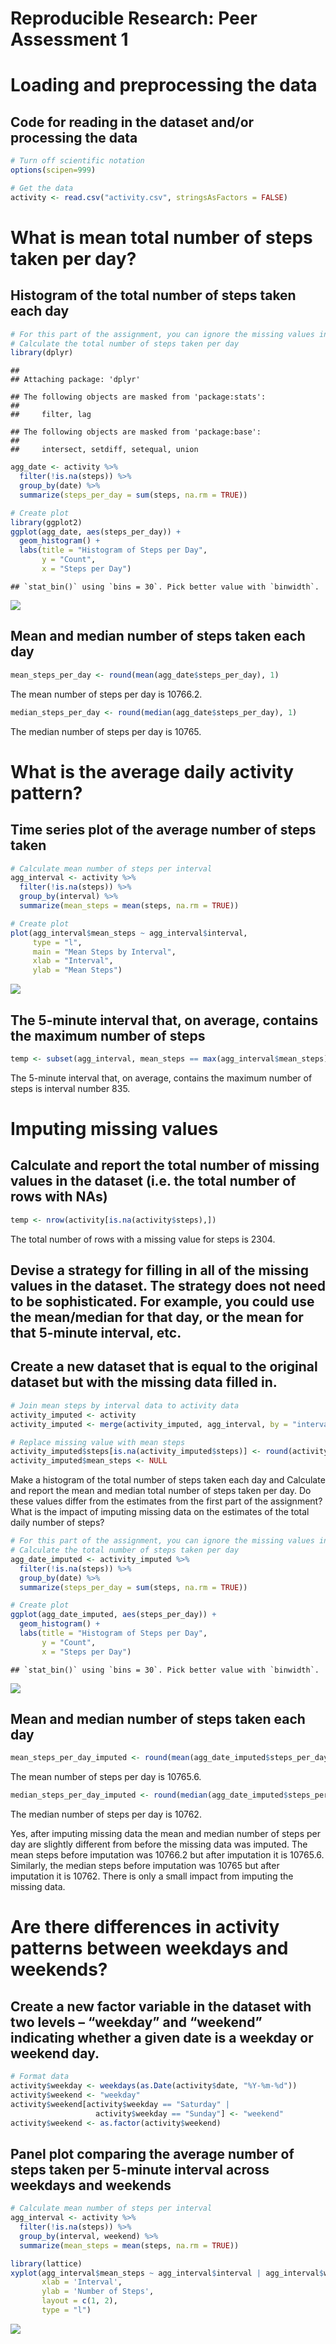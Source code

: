 # Reproducible Research: Peer Assessment 1

# Loading and preprocessing the data
## Code for reading in the dataset and/or processing the data


```r
# Turn off scientific notation
options(scipen=999)

# Get the data
activity <- read.csv("activity.csv", stringsAsFactors = FALSE)
```

# What is mean total number of steps taken per day?

## Histogram of the total number of steps taken each day


```r
# For this part of the assignment, you can ignore the missing values in the dataset.
# Calculate the total number of steps taken per day
library(dplyr)
```

```
## 
## Attaching package: 'dplyr'
```

```
## The following objects are masked from 'package:stats':
## 
##     filter, lag
```

```
## The following objects are masked from 'package:base':
## 
##     intersect, setdiff, setequal, union
```

```r
agg_date <- activity %>%
  filter(!is.na(steps)) %>%
  group_by(date) %>%
  summarize(steps_per_day = sum(steps, na.rm = TRUE))

# Create plot
library(ggplot2)
ggplot(agg_date, aes(steps_per_day)) +
  geom_histogram() +
  labs(title = "Histogram of Steps per Day", 
       y = "Count",
       x = "Steps per Day")
```

```
## `stat_bin()` using `bins = 30`. Pick better value with `binwidth`.
```

![](PA1_template_files/figure-html/unnamed-chunk-2-1.png)<!-- -->

## Mean and median number of steps taken each day


```r
mean_steps_per_day <- round(mean(agg_date$steps_per_day), 1)
```

The mean number of steps per day is 10766.2.


```r
median_steps_per_day <- round(median(agg_date$steps_per_day), 1)
```

The median number of steps per day is 10765.

# What is the average daily activity pattern?

## Time series plot of the average number of steps taken

```r
# Calculate mean number of steps per interval
agg_interval <- activity %>%
  filter(!is.na(steps)) %>%
  group_by(interval) %>%
  summarize(mean_steps = mean(steps, na.rm = TRUE))

# Create plot
plot(agg_interval$mean_steps ~ agg_interval$interval,
     type = "l",
     main = "Mean Steps by Interval",
     xlab = "Interval",
     ylab = "Mean Steps")
```

![](PA1_template_files/figure-html/unnamed-chunk-5-1.png)<!-- -->

## The 5-minute interval that, on average, contains the maximum number of steps


```r
temp <- subset(agg_interval, mean_steps == max(agg_interval$mean_steps))
```

The 5-minute interval that, on average, contains the maximum number of steps is interval number 835.

# Imputing missing values

## Calculate and report the total number of missing values in the dataset (i.e. the total number of rows with NAs)


```r
temp <- nrow(activity[is.na(activity$steps),])
```

The total number of rows with a missing value for steps is 2304.

## Devise a strategy for filling in all of the missing values in the dataset. The strategy does not need to be sophisticated. For example, you could use the mean/median for that day, or the mean for that 5-minute interval, etc.
## Create a new dataset that is equal to the original dataset but with the missing data filled in.

```r
# Join mean steps by interval data to activity data
activity_imputed <- activity
activity_imputed <- merge(activity_imputed, agg_interval, by = "interval")

# Replace missing value with mean steps
activity_imputed$steps[is.na(activity_imputed$steps)] <- round(activity_imputed$mean_steps[is.na(activity_imputed$steps)], 0)
activity_imputed$mean_steps <- NULL
```

Make a histogram of the total number of steps taken each day and Calculate and report the mean and median total number of steps taken per day. Do these values differ from the estimates from the first part of the assignment? What is the impact of imputing missing data on the estimates of the total daily number of steps?


```r
# For this part of the assignment, you can ignore the missing values in the dataset.
# Calculate the total number of steps taken per day
agg_date_imputed <- activity_imputed %>%
  filter(!is.na(steps)) %>%
  group_by(date) %>%
  summarize(steps_per_day = sum(steps, na.rm = TRUE))

# Create plot
ggplot(agg_date_imputed, aes(steps_per_day)) +
  geom_histogram() +
  labs(title = "Histogram of Steps per Day", 
       y = "Count",
       x = "Steps per Day")
```

```
## `stat_bin()` using `bins = 30`. Pick better value with `binwidth`.
```

![](PA1_template_files/figure-html/unnamed-chunk-9-1.png)<!-- -->

## Mean and median number of steps taken each day


```r
mean_steps_per_day_imputed <- round(mean(agg_date_imputed$steps_per_day), 1)
```

The mean number of steps per day is 10765.6.


```r
median_steps_per_day_imputed <- round(median(agg_date_imputed$steps_per_day), 1)
```

The median number of steps per day is 10762.

Yes, after imputing missing data the mean and median number of steps per day are slightly different from before the missing data was imputed. The mean steps before imputation was 10766.2 but after imputation it is 10765.6. Similarly, the median steps before imputation was 10765 but after imputation it is 10762. There is only a small impact from imputing the missing data.

# Are there differences in activity patterns between weekdays and weekends?

## Create a new factor variable in the dataset with two levels – “weekday” and “weekend” indicating whether a given date is a weekday or weekend day.


```r
# Format data
activity$weekday <- weekdays(as.Date(activity$date, "%Y-%m-%d"))
activity$weekend <- "weekday"
activity$weekend[activity$weekday == "Saturday" |
                   activity$weekday == "Sunday"] <- "weekend"
activity$weekend <- as.factor(activity$weekend)
```

## Panel plot comparing the average number of steps taken per 5-minute interval across weekdays and weekends


```r
# Calculate mean number of steps per interval
agg_interval <- activity %>%
  filter(!is.na(steps)) %>%
  group_by(interval, weekend) %>%
  summarize(mean_steps = mean(steps, na.rm = TRUE))

library(lattice)
xyplot(agg_interval$mean_steps ~ agg_interval$interval | agg_interval$weekend,
       xlab = 'Interval',
       ylab = 'Number of Steps',
       layout = c(1, 2),
       type = "l")
```

![](PA1_template_files/figure-html/unnamed-chunk-13-1.png)<!-- -->
